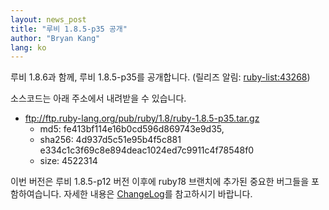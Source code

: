 ```yaml
---
layout: news_post
title: "루비 1.8.5-p35 공개"
author: "Bryan Kang"
lang: ko
---
```


루비 1.8.6과 함께, 루비 1.8.5-p35를 공개합니다. (릴리즈 알림: [ruby-list:43268][1])

소스코드는 아래 주소에서 내려받을 수 있습니다.

* ftp://ftp.ruby-lang.org/pub/ruby/1.8/ruby-1.8.5-p35.tar.gz
  * md5: fe413bf114e16b0cd596d869743e9d35,
  * sha256: 4d937d5c51e95b4f5c881
    e334c1c3f69c8e894deac1024ed7c9911c4f78548f0
  * size: 4522314

이번 버전은 루비 1.8.5-p12 버전 이후에 ruby*1*8 브랜치에 추가된 중요한 버그들을 포함하여습니다. 자세한 내용은
[ChangeLog][2]를 참고하시기 바랍니다.



[1]: http://blade.nagaokaut.ac.jp/cgi-bin/scat.rb/ruby/ruby-list/43268 
[2]: http://svn.ruby-lang.org/repos/ruby/tags/v1_8_5_35/ChangeLog 
